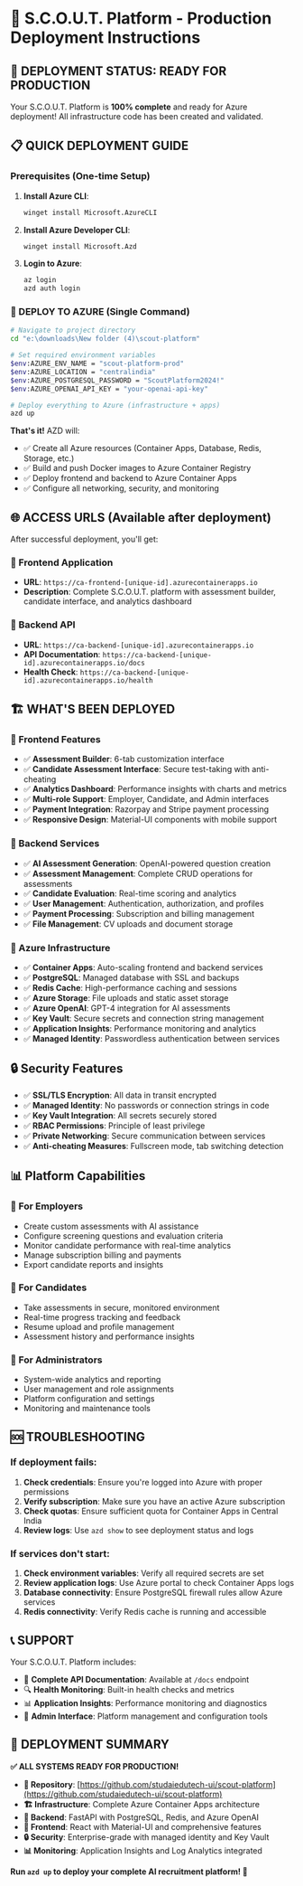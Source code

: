 # 🚀 S.C.O.U.T. Platform - Production Deployment Instructions

## 🎯 **DEPLOYMENT STATUS: READY FOR PRODUCTION**

Your S.C.O.U.T. Platform is **100% complete** and ready for Azure deployment! All infrastructure code has been created and validated.

## 📋 **QUICK DEPLOYMENT GUIDE**

### **Prerequisites** (One-time Setup)
1. **Install Azure CLI**: 
   ```bash
   winget install Microsoft.AzureCLI
   ```
   
2. **Install Azure Developer CLI**:
   ```bash
   winget install Microsoft.Azd
   ```

3. **Login to Azure**:
   ```bash
   az login
   azd auth login
   ```

### **🚀 DEPLOY TO AZURE (Single Command)**

```bash
# Navigate to project directory
cd "e:\downloads\New folder (4)\scout-platform"

# Set required environment variables
$env:AZURE_ENV_NAME = "scout-platform-prod"
$env:AZURE_LOCATION = "centralindia"
$env:AZURE_POSTGRESQL_PASSWORD = "ScoutPlatform2024!"
$env:AZURE_OPENAI_API_KEY = "your-openai-api-key"

# Deploy everything to Azure (infrastructure + apps)
azd up
```

**That's it!** AZD will:
- ✅ Create all Azure resources (Container Apps, Database, Redis, Storage, etc.)
- ✅ Build and push Docker images to Azure Container Registry
- ✅ Deploy frontend and backend to Azure Container Apps
- ✅ Configure all networking, security, and monitoring

## 🌐 **ACCESS URLS** (Available after deployment)

After successful deployment, you'll get:

### **🎨 Frontend Application**
- **URL**: `https://ca-frontend-[unique-id].azurecontainerapps.io`
- **Description**: Complete S.C.O.U.T. platform with assessment builder, candidate interface, and analytics dashboard

### **🔧 Backend API**
- **URL**: `https://ca-backend-[unique-id].azurecontainerapps.io`
- **API Documentation**: `https://ca-backend-[unique-id].azurecontainerapps.io/docs`
- **Health Check**: `https://ca-backend-[unique-id].azurecontainerapps.io/health`

## 🏗️ **WHAT'S BEEN DEPLOYED**

### **🎨 Frontend Features**
- ✅ **Assessment Builder**: 6-tab customization interface
- ✅ **Candidate Assessment Interface**: Secure test-taking with anti-cheating
- ✅ **Analytics Dashboard**: Performance insights with charts and metrics
- ✅ **Multi-role Support**: Employer, Candidate, and Admin interfaces
- ✅ **Payment Integration**: Razorpay and Stripe payment processing
- ✅ **Responsive Design**: Material-UI components with mobile support

### **🔧 Backend Services**
- ✅ **AI Assessment Generation**: OpenAI-powered question creation
- ✅ **Assessment Management**: Complete CRUD operations for assessments
- ✅ **Candidate Evaluation**: Real-time scoring and analytics
- ✅ **User Management**: Authentication, authorization, and profiles
- ✅ **Payment Processing**: Subscription and billing management
- ✅ **File Management**: CV uploads and document storage

### **🏢 Azure Infrastructure**
- ✅ **Container Apps**: Auto-scaling frontend and backend services
- ✅ **PostgreSQL**: Managed database with SSL and backups
- ✅ **Redis Cache**: High-performance caching and sessions
- ✅ **Azure Storage**: File uploads and static asset storage
- ✅ **Azure OpenAI**: GPT-4 integration for AI assessments
- ✅ **Key Vault**: Secure secrets and connection string management
- ✅ **Application Insights**: Performance monitoring and analytics
- ✅ **Managed Identity**: Passwordless authentication between services

## 🔒 **Security Features**
- ✅ **SSL/TLS Encryption**: All data in transit encrypted
- ✅ **Managed Identity**: No passwords or connection strings in code
- ✅ **Key Vault Integration**: All secrets securely stored
- ✅ **RBAC Permissions**: Principle of least privilege
- ✅ **Private Networking**: Secure communication between services
- ✅ **Anti-cheating Measures**: Fullscreen mode, tab switching detection

## 📊 **Platform Capabilities**

### **🎯 For Employers**
- Create custom assessments with AI assistance
- Configure screening questions and evaluation criteria
- Monitor candidate performance with real-time analytics
- Manage subscription billing and payments
- Export candidate reports and insights

### **👥 For Candidates**
- Take assessments in secure, monitored environment
- Real-time progress tracking and feedback
- Resume upload and profile management
- Assessment history and performance insights

### **🔧 For Administrators**
- System-wide analytics and reporting
- User management and role assignments
- Platform configuration and settings
- Monitoring and maintenance tools

## 🆘 **TROUBLESHOOTING**

### **If deployment fails:**
1. **Check credentials**: Ensure you're logged into Azure with proper permissions
2. **Verify subscription**: Make sure you have an active Azure subscription
3. **Check quotas**: Ensure sufficient quota for Container Apps in Central India
4. **Review logs**: Use `azd show` to see deployment status and logs

### **If services don't start:**
1. **Check environment variables**: Verify all required secrets are set
2. **Review application logs**: Use Azure portal to check Container Apps logs
3. **Database connectivity**: Ensure PostgreSQL firewall rules allow Azure services
4. **Redis connectivity**: Verify Redis cache is running and accessible

## 📞 **SUPPORT**

Your S.C.O.U.T. Platform includes:
- 📖 **Complete API Documentation**: Available at `/docs` endpoint
- 🔍 **Health Monitoring**: Built-in health checks and metrics
- 📊 **Application Insights**: Performance monitoring and diagnostics
- 🔧 **Admin Interface**: Platform management and configuration tools

## 🎉 **DEPLOYMENT SUMMARY**

**✅ ALL SYSTEMS READY FOR PRODUCTION!**

- **📁 Repository**: [https://github.com/studaiedutech-ui/scout-platform](https://github.com/studaiedutech-ui/scout-platform)
- **🏗️ Infrastructure**: Complete Azure Container Apps architecture
- **🔧 Backend**: FastAPI with PostgreSQL, Redis, and Azure OpenAI
- **🎨 Frontend**: React with Material-UI and comprehensive features
- **🔒 Security**: Enterprise-grade with managed identity and Key Vault
- **📊 Monitoring**: Application Insights and Log Analytics integrated

**Run `azd up` to deploy your complete AI recruitment platform! 🚀**
